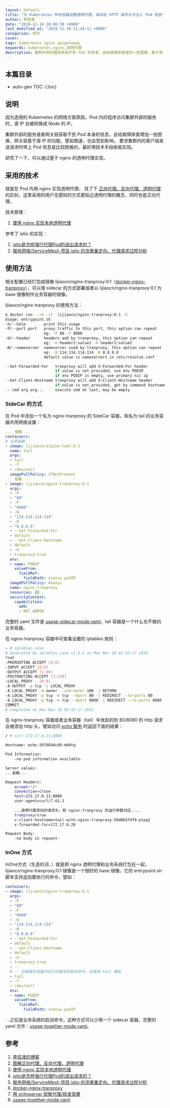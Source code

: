 ```yaml
---
layout: default
title: "为 Kubernetes 中的容器设置透明代理，自动在 HTTP 请求头中注入 Pod 信息"
author: 李佶澳
date: "2019-11-14 20:00:30 +0800"
last_modified_at: "2019-11-18 11:44:11 +0800"
categories: 技巧
cover:
tags: kubernetes nginx apigateway
keywords: kubernetes,nginx,透明代理
description: 集群外部的服务获取不到 Pod 的信息，会给故障排查增加一些困难，基于源 IP 的功能也会受到影响
---
```


## 本篇目录

* auto-gen TOC:
{:toc}

## 说明

因为选用的 Kubernetes 的网络方案原因，Pod 内的程序访问集群外部的服务时，源 IP 会被转换成 Node 的 IP。

集群外部的服务或者网关层获取不到 Pod 本身的信息，会给故障排查增加一些困难，网关层基于源 IP 的功能，譬如限速，也会受到影响。
要求集群内的客户端发送请求时带上 Pod 信息是比较困难的，最好用技术手段偷偷实现。

研究了一下，可以通过基于 nginx 的透明代理实现。

## 采用的技术

就是在 Pod 内用 nginx 实现透明代理， 找了下 [正向代理、反向代理、透明代理][2] 的区别，这里采用的用户无感知的方式更贴近透明代理的概念，同时也是正向代理。

技术原理：

1. [使用 nginx 实现本地透明代理][3]

参考了 istio 的实现：

1. [istio是怎样强行代理Pod的进出请求的？][4]
2. [服务网格/ServiceMesh 项目 istio 的流量重定向、代理请求过程分析][5]

## 使用方法

相关配置已经打包成镜像 lijiaocn/nginx-tranproxy:0.1（[docker-nginx-tranproxy][6]），可以用 sidecar 的方式部署或者以 lijiaocn/nginx-tranproxy:0.1 为 base 镜像制作业务容器的镜像。

lijiaocn/nginx-tranproxy 的使用方法：

```sh
$ docker run --rm -it  lijiaocn/nginx-tranproxy:0.1 -h
Usage: entrypoint.sh
-h/--help        print this usage
-P/--port port   proxy traffic to this port, this option can repeat
                 eg: -P 80 -P 8080
-H/--header      headers add by tranproxy, this option can repeat
                 eg: -H header1:value1 -H header2:value2
-N/--nameserver  nameserver used by tranproxy, this option can repeat
                 eg: -N 114.114.114.114 -N 8.8.8.8
                 default value is nameservers in /etc/resolve.conf

--Set-Forwarded-For   tranproxy will add X-Forwarded-For header
                      if value is not provided, use env PODIP
                      if env PODIP is empty, use primary nic ip
--Set-Client-Hostname tranproxy will add X-Client-Hostname header
                      if value is not provided, get by command hostname
-- cmd arg arg...     execute cmd at last, may be empty
```

### SideCar 的方式

在 Pod 中添加一个名为 nginx-tranproxy 的 SideCar 容器，和名为 tail 的业务容器共用网络设置：

```yaml
... 省略 ...
containers:
# 业务容器
- image: lijiaocn/alpine-tool:0.1
  name: tail
  args:
  - tail
  - -f
  - /dev/null
  imagePullPolicy: IfNotPresent
... 省略 ...
- image: lijiaocn/nginx-tranproxy:0.1
  args:
  - -P
  - "80"
  - -P
  - "8080"
  - -N
  - "114.114.114.114"
  - -N
  - "8.8.8.8"
  - --Set-Forwarded-For
  - default
  - --Set-Client-Hostname
  - default
  - -H
  - tranproxy:true
  env:
  - name: PODIP
    valueFrom:
      fieldRef:
        fieldPath: status.podIP
  imagePullPolicy: Always
  name: nginx-tranproxy
  resources: {}
  securityContext:
    capabilities:
      add:
      - NET_ADMIN
```

完整的 yaml 文件是 [usage-sidecar-mode.yaml](https://github.com/lijiaocn/containers/blob/master/docker-nginx-tranproxy/usage-sidecar-mode.yaml)，tail 容器是一个什么也不做的业务容器。

在 nginx-tranproxy 容器中可查看设置的 iptables 规则：

```sh
~ # iptables-save
# Generated by iptables-save v1.6.2 on Mon Nov 18 02:43:17 2019
*nat
:PREROUTING ACCEPT [0:0]
:INPUT ACCEPT [0:0]
:OUTPUT ACCEPT [1:60]
:POSTROUTING ACCEPT [2:120]
:LOCAL_PROXY - [0:0]
-A OUTPUT -p tcp -j LOCAL_PROXY
-A LOCAL_PROXY -m owner --uid-owner 100 -j RETURN
-A LOCAL_PROXY -p tcp -m tcp --dport 80 -j REDIRECT --to-ports 80
-A LOCAL_PROXY -p tcp -m tcp --dport 8080 -j REDIRECT --to-ports 8080
COMMIT
# Completed on Mon Nov 18 02:43:17 2019
```

在 nginx-tranproxy 容器或者业务容器（tail）中发起的到 80/8080 的 http 请求会被添加 http 头，譬如访问 [echo 服务][7] 时返回下面的结果：

```sh
/ # curl 172.17.0.21:8080

Hostname: echo-597d89dcd9-m84tq

Pod Information:
	-no pod information available-

Server values:
...省略...

Request Headers:
	accept=*/*
	connection=close
	host=172.17.0.21:8080
	user-agent=curl/7.61.1
	
	...透明代理添加的请求头，和 nginx-tranproxy 的运行参数对应....
	tranproxy=true
	x-client-hostname=tail-with-nginx-tranproxy-59d8b5f4f9-ptpq2
	x-forwarded-for=172.17.0.28

Request Body:
	-no body in request-
```

### InOne 方式

InOne方式（生造的词..）就是把 nginx 透明代理和业务系统打包在一起，lijiaocn/nginx-tranproxy:0.1 镜像是一个很好的 base 镜像，它的 entrypoint.sh 脚本支持追加要执行的命令，譬如：

```yaml
containers:
- image: lijiaocn/nginx-tranproxy:0.1
  args:
  - -P
  - "80"
  - -P
  - "8080"
  - -N
  - "114.114.114.114"
  - -N
  - "8.8.8.8"
  - --Set-Forwarded-For
  - default
  - --Set-Client-Hostname
  - default
  - -H
  - tranproxy:true
  - --
  # -- 后面是在容器内运行的服务的启动命令，这里用 tail 模拟
  - tail
  - -f
  - /dev/null
  env:
  - name: PODIP
    valueFrom:
      fieldRef:
        fieldPath: status.podIP
```

`--`之后是业务系统的启动命令，这种方式可以少用一个 sidecar 容器，完整的 yaml 文件：[usage-together-mode.yaml][8]。

## 参考

1. [李佶澳的博客][1]
2. [图解正向代理、反向代理、透明代理][2]
3. [使用 nginx 实现本地透明代理][3]
4. [istio是怎样强行代理Pod的进出请求的？][4]
5. [服务网格/ServiceMesh 项目 istio 的流量重定向、代理请求过程分析][5]
6. [docker-nginx-tranproxy][6]
7. [用 echoserver 观察代理/转发效果][7]
8. [usage-together-mode.yaml][8]

[1]: https://www.lijiaocn.com "李佶澳的博客"
[2]: https://blog.csdn.net/z69183787/article/details/41802505 "图解正向代理、反向代理、透明代理"
[3]: https://www.lijiaocn.com/soft/nginx/proxy.html "使用 nginx 实现本地透明代理"
[4]: https://www.lijiaocn.com/%E9%A1%B9%E7%9B%AE/2019/11/07/istio-local-proxy.html "istio是怎样强行代理Pod的进出请求的？"
[5]: https://www.lijiaocn.com/%E9%A1%B9%E7%9B%AE/2019/11/01/istio-packet-forward.html "服务网格/ServiceMesh 项目 istio 的流量重定向、代理请求过程分析"
[6]: https://github.com/lijiaocn/containers/tree/master/docker-nginx-tranproxy "docker-nginx-tranproxy"
[7]: https://www.lijiaocn.com/soft/envoy/echoserver.html "用 echoserver 观察代理/转发效果"
[8]: https://github.com/lijiaocn/containers/blob/master/docker-nginx-tranproxy/usage-together-mode.yaml "usage-together-mode.yaml"
